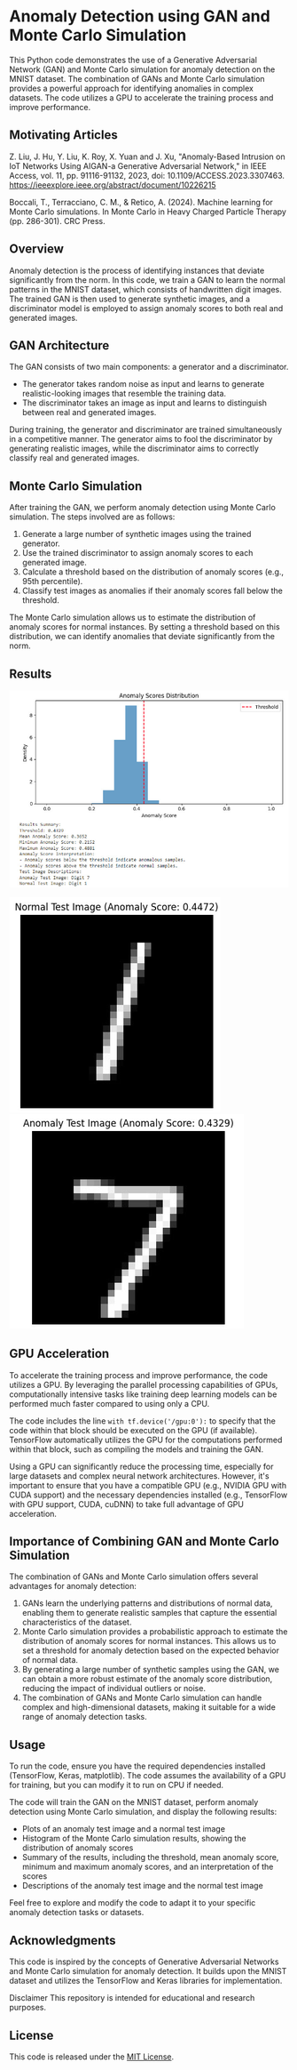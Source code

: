 # Anomaly Detection using GAN and Monte Carlo Simulation

This Python code demonstrates the use of a Generative Adversarial Network (GAN) and Monte Carlo simulation for anomaly detection on the MNIST dataset. The combination of GANs and Monte Carlo simulation provides a powerful approach for identifying anomalies in complex datasets. The code utilizes a GPU to accelerate the training process and improve performance.

## Motivating Articles

Z. Liu, J. Hu, Y. Liu, K. Roy, X. Yuan and J. Xu, "Anomaly-Based Intrusion on IoT Networks Using AIGAN-a Generative Adversarial Network," in IEEE Access, vol. 11, pp. 91116-91132, 2023, doi: 10.1109/ACCESS.2023.3307463.
https://ieeexplore.ieee.org/abstract/document/10226215

Boccali, T., Terracciano, C. M., & Retico, A. (2024). Machine learning for Monte Carlo simulations. In Monte Carlo in Heavy Charged Particle Therapy (pp. 286-301). CRC Press.

## Overview

Anomaly detection is the process of identifying instances that deviate significantly from the norm. In this code, we train a GAN to learn the normal patterns in the MNIST dataset, which consists of handwritten digit images. The trained GAN is then used to generate synthetic images, and a discriminator model is employed to assign anomaly scores to both real and generated images.

## GAN Architecture

The GAN consists of two main components: a generator and a discriminator.

- The generator takes random noise as input and learns to generate realistic-looking images that resemble the training data.
- The discriminator takes an image as input and learns to distinguish between real and generated images.

During training, the generator and discriminator are trained simultaneously in a competitive manner. The generator aims to fool the discriminator by generating realistic images, while the discriminator aims to correctly classify real and generated images.

## Monte Carlo Simulation

After training the GAN, we perform anomaly detection using Monte Carlo simulation. The steps involved are as follows:

1. Generate a large number of synthetic images using the trained generator.
2. Use the trained discriminator to assign anomaly scores to each generated image.
3. Calculate a threshold based on the distribution of anomaly scores (e.g., 95th percentile).
4. Classify test images as anomalies if their anomaly scores fall below the threshold.

The Monte Carlo simulation allows us to estimate the distribution of anomaly scores for normal instances. By setting a threshold based on this distribution, we can identify anomalies that deviate significantly from the norm.

## Results
![](https://github.com/ericyoc/gan_mc_sim_anomaly_detect_image/blob/main/results_gan_montecarlo_sim.jpg)

![](normal_test_image.jpg)
![](anomaly_test_image.jpg)

## GPU Acceleration

To accelerate the training process and improve performance, the code utilizes a GPU. By leveraging the parallel processing capabilities of GPUs, computationally intensive tasks like training deep learning models can be performed much faster compared to using only a CPU.

The code includes the line `with tf.device('/gpu:0'):` to specify that the code within that block should be executed on the GPU (if available). TensorFlow automatically utilizes the GPU for the computations performed within that block, such as compiling the models and training the GAN.

Using a GPU can significantly reduce the processing time, especially for large datasets and complex neural network architectures. However, it's important to ensure that you have a compatible GPU (e.g., NVIDIA GPU with CUDA support) and the necessary dependencies installed (e.g., TensorFlow with GPU support, CUDA, cuDNN) to take full advantage of GPU acceleration.

## Importance of Combining GAN and Monte Carlo Simulation

The combination of GANs and Monte Carlo simulation offers several advantages for anomaly detection:

1. GANs learn the underlying patterns and distributions of normal data, enabling them to generate realistic samples that capture the essential characteristics of the dataset.
2. Monte Carlo simulation provides a probabilistic approach to estimate the distribution of anomaly scores for normal instances. This allows us to set a threshold for anomaly detection based on the expected behavior of normal data.
3. By generating a large number of synthetic samples using the GAN, we can obtain a more robust estimate of the anomaly score distribution, reducing the impact of individual outliers or noise.
4. The combination of GANs and Monte Carlo simulation can handle complex and high-dimensional datasets, making it suitable for a wide range of anomaly detection tasks.

## Usage

To run the code, ensure you have the required dependencies installed (TensorFlow, Keras, matplotlib). The code assumes the availability of a GPU for training, but you can modify it to run on CPU if needed.

The code will train the GAN on the MNIST dataset, perform anomaly detection using Monte Carlo simulation, and display the following results:

- Plots of an anomaly test image and a normal test image
- Histogram of the Monte Carlo simulation results, showing the distribution of anomaly scores
- Summary of the results, including the threshold, mean anomaly score, minimum and maximum anomaly scores, and an interpretation of the scores
- Descriptions of the anomaly test image and the normal test image

Feel free to explore and modify the code to adapt it to your specific anomaly detection tasks or datasets.

## Acknowledgments

This code is inspired by the concepts of Generative Adversarial Networks and Monte Carlo simulation for anomaly detection. It builds upon the MNIST dataset and utilizes the TensorFlow and Keras libraries for implementation.

Disclaimer This repository is intended for educational and research purposes.

## License

This code is released under the [MIT License](LICENSE).
